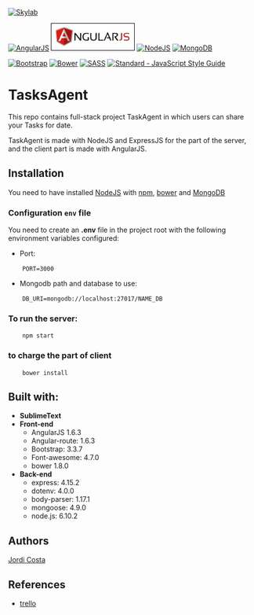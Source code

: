 [![Skylab](https://github.com/FransLopez/logo-images/blob/master/logos/skylab-56.png)](http://www.skylabcoders.com/)  

[![AngularJS](https://github.com/FransLopez/logo-images/blob/master/logos/angularjs.png)](https://angularjs.org/)
[![AngularJS](https://github.com/Iggy-Codes/logo-images/blob/master/logos/angularjs.png)](https://angularjs.org/)
[![NodeJS](https://github.com/FransLopez/logo-images/blob/master/logos/nodejs.png)](https://nodejs.org/)
[![MongoDB](https://github.com/FransLopez/logo-images/blob/master/logos/mongodb.png)](https://www.mongodb.com/)

[![Bootstrap](https://github.com/FransLopez/logo-images/blob/master/logos/bootstrap.png)](http://getbootstrap.com/)
[![Bower](https://github.com/FransLopez/logo-images/blob/master/logos/bower.png)](https://bower.io/)
[![SASS](https://github.com/FransLopez/logo-images/blob/master/logos/sass.png)](http://sass-lang.com/) 
[![Standard - JavaScript Style Guide](https://img.shields.io/badge/code%20style-standard-brightgreen.svg)](http://standardjs.com/)

# TasksAgent

This repo contains full-stack project TaskAgent in which users can share your Tasks for date.

TaskAgent is made with NodeJS and ExpressJS for the part of the server, and the client part is made with AngularJS.


## Installation

You need to have installed [NodeJS](https://nodejs.org/) with [npm](https://www.npmjs.com/), [bower](https://bower.io/) and [MongoDB](https://www.mongodb.com/)

### Configuration `env` file
You need to create an **.env** file in the project root with the following environment variables configured:
- Port:
```
    PORT=3000
```
- Mongodb path and database to use:
```
    DB_URI=mongodb://localhost:27017/NAME_DB
```
### To run the server:
```
    npm start
```
### to charge  the part of client
```
    bower install
```
## Built with:
* **SublimeText**
* **Front-end**
    - AngularJS 1.6.3
    - Angular-route: 1.6.3
    - Bootstrap: 3.3.7
    - Font-awesome: 4.7.0
    - bower 1.8.0
* **Back-end**
    - express: 4.15.2
    - dotenv: 4.0.0
    - body-parser: 1.17.1
    - mongoose: 4.9.0
    - node.js: 6.10.2
## Authors
[Jordi Costa](https://github.com/Tsatsan)

## References
- [trello](http://trello.com/)

    

